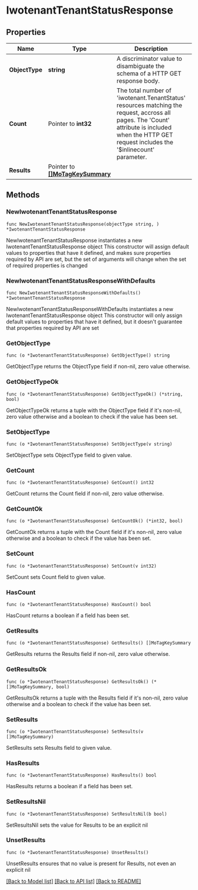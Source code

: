 # IwotenantTenantStatusResponse

## Properties

Name | Type | Description | Notes
------------ | ------------- | ------------- | -------------
**ObjectType** | **string** | A discriminator value to disambiguate the schema of a HTTP GET response body. | 
**Count** | Pointer to **int32** | The total number of &#39;iwotenant.TenantStatus&#39; resources matching the request, accross all pages. The &#39;Count&#39; attribute is included when the HTTP GET request includes the &#39;$inlinecount&#39; parameter. | [optional] 
**Results** | Pointer to [**[]MoTagKeySummary**](MoTagKeySummary.md) |  | [optional] 

## Methods

### NewIwotenantTenantStatusResponse

`func NewIwotenantTenantStatusResponse(objectType string, ) *IwotenantTenantStatusResponse`

NewIwotenantTenantStatusResponse instantiates a new IwotenantTenantStatusResponse object
This constructor will assign default values to properties that have it defined,
and makes sure properties required by API are set, but the set of arguments
will change when the set of required properties is changed

### NewIwotenantTenantStatusResponseWithDefaults

`func NewIwotenantTenantStatusResponseWithDefaults() *IwotenantTenantStatusResponse`

NewIwotenantTenantStatusResponseWithDefaults instantiates a new IwotenantTenantStatusResponse object
This constructor will only assign default values to properties that have it defined,
but it doesn't guarantee that properties required by API are set

### GetObjectType

`func (o *IwotenantTenantStatusResponse) GetObjectType() string`

GetObjectType returns the ObjectType field if non-nil, zero value otherwise.

### GetObjectTypeOk

`func (o *IwotenantTenantStatusResponse) GetObjectTypeOk() (*string, bool)`

GetObjectTypeOk returns a tuple with the ObjectType field if it's non-nil, zero value otherwise
and a boolean to check if the value has been set.

### SetObjectType

`func (o *IwotenantTenantStatusResponse) SetObjectType(v string)`

SetObjectType sets ObjectType field to given value.


### GetCount

`func (o *IwotenantTenantStatusResponse) GetCount() int32`

GetCount returns the Count field if non-nil, zero value otherwise.

### GetCountOk

`func (o *IwotenantTenantStatusResponse) GetCountOk() (*int32, bool)`

GetCountOk returns a tuple with the Count field if it's non-nil, zero value otherwise
and a boolean to check if the value has been set.

### SetCount

`func (o *IwotenantTenantStatusResponse) SetCount(v int32)`

SetCount sets Count field to given value.

### HasCount

`func (o *IwotenantTenantStatusResponse) HasCount() bool`

HasCount returns a boolean if a field has been set.

### GetResults

`func (o *IwotenantTenantStatusResponse) GetResults() []MoTagKeySummary`

GetResults returns the Results field if non-nil, zero value otherwise.

### GetResultsOk

`func (o *IwotenantTenantStatusResponse) GetResultsOk() (*[]MoTagKeySummary, bool)`

GetResultsOk returns a tuple with the Results field if it's non-nil, zero value otherwise
and a boolean to check if the value has been set.

### SetResults

`func (o *IwotenantTenantStatusResponse) SetResults(v []MoTagKeySummary)`

SetResults sets Results field to given value.

### HasResults

`func (o *IwotenantTenantStatusResponse) HasResults() bool`

HasResults returns a boolean if a field has been set.

### SetResultsNil

`func (o *IwotenantTenantStatusResponse) SetResultsNil(b bool)`

 SetResultsNil sets the value for Results to be an explicit nil

### UnsetResults
`func (o *IwotenantTenantStatusResponse) UnsetResults()`

UnsetResults ensures that no value is present for Results, not even an explicit nil

[[Back to Model list]](../README.md#documentation-for-models) [[Back to API list]](../README.md#documentation-for-api-endpoints) [[Back to README]](../README.md)



